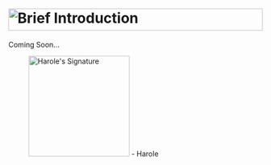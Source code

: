 # <a href="#"><picture><source media="(prefers-color-scheme: light)" type="image/svg+xml" srcset="https://user-images.githubusercontent.com/47141290/194589591-1d53c771-9d27-4e85-90e6-456d7e92007f.svg"><source media="(prefers-color-scheme: dark)" type="image/svg+xml" srcset="https://user-images.githubusercontent.com/47141290/194589586-5e7dc993-5d2b-4114-81fb-a2c349e6e71e.svg"><img alt="Brief Introduction" title="Brief Introduction" width="100%" height="44" type="image/svg+xml" src="https://user-images.githubusercontent.com/47141290/194589591-1d53c771-9d27-4e85-90e6-456d7e92007f.svg"></picture></a>
Coming Soon...

<figure title="Harole's Signature">
<img alt="Harole's Signature" title="Harole's Signature" width="200" src="https://user-images.githubusercontent.com/47141290/194127671-1d720896-257f-4ee0-b13e-d086d6909b26.svg">
<span>- Harole</span>
</figure>
